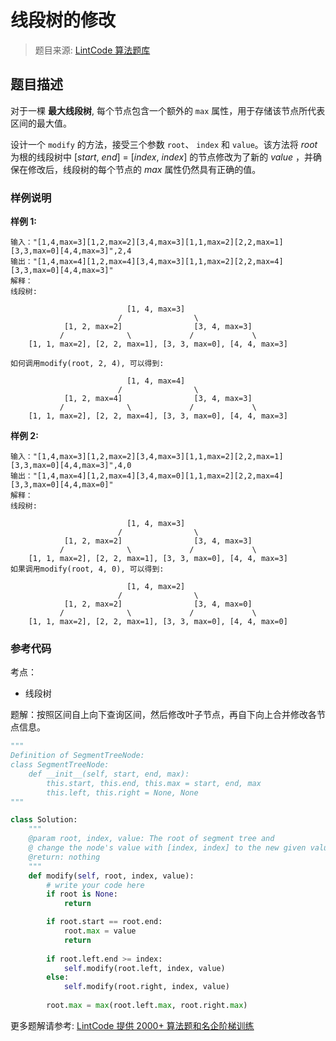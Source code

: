 # 线段树的修改
 > 题目来源: [LintCode 算法题库](https://www.lintcode.com/problem/segment-tree-modify/?utm_source=sc-github-wzz)
 ## 题目描述
 对于一棵 **最大线段树**, 每个节点包含一个额外的 `max` 属性，用于存储该节点所代表区间的最大值。

设计一个 `modify` 的方法，接受三个参数 `root`、 `index` 和 `value`。该方法将 _root_ 为根的线段树中 [_start_, _end_] = [_index_, _index_] 的节点修改为了新的 _value_ ，并确保在修改后，线段树的每个节点的 _max_ 属性仍然具有正确的值。
 ### 样例说明
 **样例 1:**
```
输入："[1,4,max=3][1,2,max=2][3,4,max=3][1,1,max=2][2,2,max=1][3,3,max=0][4,4,max=3]",2,4
输出："[1,4,max=4][1,2,max=4][3,4,max=3][1,1,max=2][2,2,max=4][3,3,max=0][4,4,max=3]"
解释：
线段树:

	                      [1, 4, max=3]
	                    /                \
	        [1, 2, max=2]                [3, 4, max=3]
	       /              \             /             \
	[1, 1, max=2], [2, 2, max=1], [3, 3, max=0], [4, 4, max=3]

如何调用modify(root, 2, 4), 可以得到:

	                      [1, 4, max=4]
	                    /                \
	        [1, 2, max=4]                [3, 4, max=3]
	       /              \             /             \
	[1, 1, max=2], [2, 2, max=4], [3, 3, max=0], [4, 4, max=3]
```


**样例 2:**
```
输入："[1,4,max=3][1,2,max=2][3,4,max=3][1,1,max=2][2,2,max=1][3,3,max=0][4,4,max=3]",4,0
输出："[1,4,max=4][1,2,max=4][3,4,max=0][1,1,max=2][2,2,max=4][3,3,max=0][4,4,max=0]"
解释：
线段树:

	                      [1, 4, max=3]
	                    /                \
	        [1, 2, max=2]                [3, 4, max=3]
	       /              \             /             \
	[1, 1, max=2], [2, 2, max=1], [3, 3, max=0], [4, 4, max=3]
如果调用modify(root, 4, 0), 可以得到:
	
	                      [1, 4, max=2]
	                    /                \
	        [1, 2, max=2]                [3, 4, max=0]
	       /              \             /             \
	[1, 1, max=2], [2, 2, max=1], [3, 3, max=0], [4, 4, max=0]
```
 ### 参考代码
 考点：
* 线段树

题解：按照区间自上向下查询区间，然后修改叶子节点，再自下向上合并修改各节点信息。
```python
"""
Definition of SegmentTreeNode:
class SegmentTreeNode:
    def __init__(self, start, end, max):
        this.start, this.end, this.max = start, end, max
        this.left, this.right = None, None
"""

class Solution:	
    """
    @param root, index, value: The root of segment tree and 
    @ change the node's value with [index, index] to the new given value
    @return: nothing
    """
    def modify(self, root, index, value):
        # write your code here
        if root is None:
            return

        if root.start == root.end:
            root.max = value
            return
    
        if root.left.end >= index:
            self.modify(root.left, index, value)
        else:
            self.modify(root.right, index, value)
        
        root.max = max(root.left.max, root.right.max)
```
 更多题解请参考: [LintCode 提供 2000+ 算法题和名企阶梯训练](https://www.lintcode.com/problem/?utm_source=sc-github-wzz)